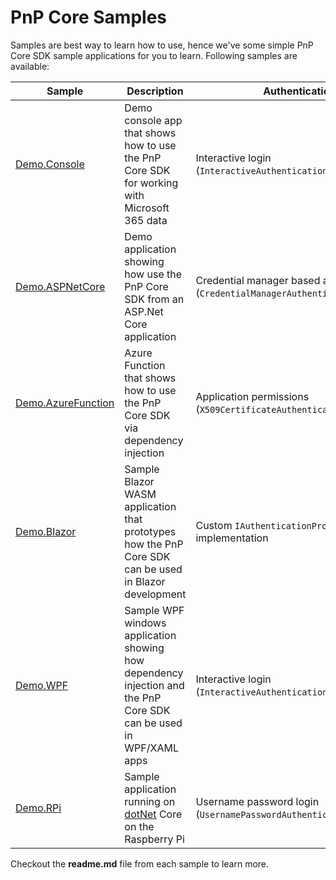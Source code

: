 # PnP Core Samples

Samples are best way to learn how to use, hence we've some simple PnP Core SDK sample applications for you to learn. Following samples are available:

Sample | Description | Authentication
-------|-------------|----------------
[Demo.Console](Demo.Console/readme.md) | Demo console app that shows how to use the PnP Core SDK for working with Microsoft 365 data | Interactive login (`InteractiveAuthenticationProvider`)
[Demo.ASPNetCore](Demo.ASPNetCore/README.md) | Demo application showing how use the PnP Core SDK from an ASP.Net Core application | Credential manager based auth (`CredentialManagerAuthenticationProvider`)
[Demo.AzureFunction](Demo.AzureFunction/README.md) | Azure Function that shows how to use the PnP Core SDK via dependency injection | Application permissions (`X509CertificateAuthenticationProvider`)
[Demo.Blazor](Demo.Blazor/README.md) | Sample Blazor WASM application that prototypes how the PnP Core SDK can be used in Blazor development | Custom `IAuthenticationProvider` implementation
[Demo.WPF](Demo.WPF/readme.md) | Sample WPF windows application showing how dependency injection and the PnP Core SDK can be used in WPF/XAML apps | Interactive login (`InteractiveAuthenticationProvider`) 
[Demo.RPi](Demo.RPi/Readme.md) | Sample application running on [dotNet](https://dotnet.microsoft.com/download/dotnet-core/3.1) Core on the Raspberry Pi | Username password login (`UsernamePasswordAuthenticationProvider`)

Checkout the **readme.md** file from each sample to learn more.
